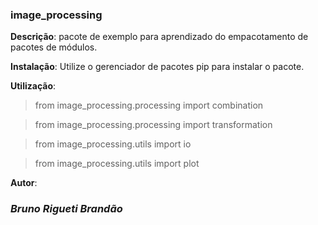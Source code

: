 ### image_processing

__Descrição__: pacote de exemplo para aprendizado do empacotamento de pacotes de módulos.

__Instalação__: Utilize o gerenciador de pacotes pip para instalar o pacote.

__Utilização__:

> from image_processing.processing import combination

> from image_processing.processing import transformation

> from image_processing.utils import io

> from image_processing.utils import plot

__Autor__:
### ***Bruno Rigueti Brandão***